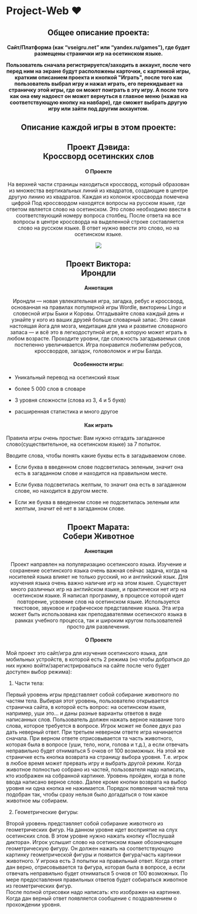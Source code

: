 # Project-Web ❤

<h2 align="center">
Общее описание проекта:
</h2>

<h4 align="center">
Сайт/Платформа (как “vseigru.net” или “yandex.ru/games”), где будет размещены странички игр на осетинском языке. 

Пользователь сначала регистрируется/заходить в аккаунт, после чего перед ним на экране будут расположены карточки, с картинкой игры, кратким описанием проекта и кнопкой "Играть", после того как пользователь выбрал игру и нажал играть, его перекидывает на страничку этой игры, где он может поиграть в эту игру. А после того как она ему надоест он может вернуться в главное меню (нажав на соответствующую кнопку на навбаре), где сможет выбрать другую игру или зайти под другим аккаунтом.
</h4>

<h2 align="center">
Описание каждой игры в этом проекте:
</h2>

<h2 align="center">
Проект Дэвида: <br> Кроссворд осетинских слов 
</h2>

<h4 align="center">
О Проекте
</h4>

<div align="center">
<p>
На верхней части страницы находиться кроссворд, который образован из множества вертикальных линий из квадратов, создающие в центре другую линию из квадратов. Каждая из колонок кроссворда помечена цифрой
Под кроссвордом находятся вопросы на русском языке, где ответом является слово на осетинском. Это слово необходимо ввести в соответствующий номеру вопроса столбец.
После ответа на все вопросы в центре кроссворда на выделенной строке составляется слово на русском языке. В ответ нужно ввести это слово, но на осетинском языке.
</p>
<img src=https://github.com/marathedziov/Project-Web/assets/134272993/32bc1f0a-5e02-465c-b948-3f92058acd11>
</div>


<h2 align="center">
Проект Виктора: <br> Ирондли
</h2>

<h4 align="center">
Аннотация
</h4>

<p align="center">
Ирондли — новая увлекательная игра, загадка, ребус и кроссворд, основанная на правилах популярной игры Wordle, викторины Lingo и словесной игры Быки и Коровы. Отгадывайте слова каждый день и узнайте у кого из ваших друзей больше словарный запас. Это самая настоящая йога для мозга, медитация для ума и развитие словарного запаса — и всё это в легкодоступной игре, в которую может играть в любом возрасте. Проходите уровни, где сложность загадываемых слов постепенно увеличивается. Игра понравится любителям ребусов, кроссвордов, загадок, головоломок и игры Балда.
</p>

<h4 align="center">
Особенности игры:
</h4>
 
-	Уникальный перевод на осетинский язык

- более 5 000 слов в словаре
  
- 3 уровня сложности (слова из 3, 4 и 5 букв)
  
- расширенная статистика и много другое
 
<h4 align="center">
Как играть
</h4>

Правила игры очень простые:
Вам нужно отгадать загаданное слово(существительное, на осетинском языке) за 7 попыток.

Вводите слова, чтобы понять какие буквы есть в загадываемом слове.

- Если буква в введенном слове подсветилась зеленым, значит она есть в загаданном слове и находится на правильном месте.
  
- Если буква подсветилась желтым, то значит она есть в загаданном слове, но находится в другом месте.
  
- Если же буква в введенном слове не подсветилась зеленым или желтым, значит её нет в загаданном слове.


<h2 align="center">
Проект Марата: <br> Собери Животное
</h2>

<h4 align="center">
Аннотация
</h4>

<p align="center">
Проект направлен на популяризацию осетинского языка. Изучение и сохранение осетинского языка очень важная сейчас задача, когда на носителей языка влияет не только русский, но и английский язык. Для изучения языка очень важно наличие игр на этом языке. Существует много различных игр на английском языке, и практически нет игр на осетинском языке. Я написал программу, в процессе которой идет повторение, усвоение слов на осетинском языке. Используется текстовое, звуковое и графическое представление языка. Эта игра может быть использована как преподавателями осетинского языка в рамках учебного процесса, так и широким кругом пользователей просто для развлечения.
</p>

<h4 align="center">
О Проекте
</h4>

Мой проект это сайт/игра для изучения осетинского языка, для мобильных устройств, 
в которой есть 2 режима (но чтобы добраться до них нужно войти/зарегистрироваться на сайте после чего будет доступен выбор режима):

1) Части тела:

Первый уровень игры представляет собой собирание животного по частям тела. Выбирая этот уровень, пользователю открывается страничка сайта, в которой есть вопрос: на осетинском языке, например, уши это… и даны разные варианты ответов в виде написанных слов. Пользователь должен нажать верное название того слова, которое требуется в вопросе. Игрок может не более двух раз дать неверный ответ. При третьем неверном ответе игра начинается сначала. При верном ответе отрисовывается та часть животного, которая была в вопросе (уши, тело, ноги, голова и т.д.), а если отвечать неправильно будет отниматься 5 очков от 100 возможных. На этой же страничке есть кнопка возврата на страницу выбора уровня. Т.е. игрок в любое время может прервать игру и выбрать другой режим.
 Когда животное полностью собрано из частей, пользователя надо написать, кто изображен на собранной картинке. Уровень пройден, когда в поле ввода написано верное слово. Далее кроме кнопки возврата на выбор уровня ни одна кнопка не нажимается. Порядок появления частей тела подобран так, чтобы сразу нельзя было догадаться о том какое животное мы собираем.
 
2) Геометрические фигуры:

Второй уровень представляет собой собирание животного из геометрических фигур. На данном уровне идет восприятие на слух осетинских слов. В этом уровне нужно нажать кнопку «Послушай диктора». Игрок услышит слово на осетинском языке обозначающее геометрическую фигуру. Он должен нажать на соответствующую картинку геометрической фигуры и появится фигура/часть картинки животного. У игрока есть 3 попытки на правильный ответ. Когда ответ дан верно, отрисовывается та фигура, которая была в вопросе, а если отвечать неправильно будет отниматься 5 очков от 100 возможных. По мере предоставления правильных ответов будет собираться животное из геометрических фигур.  
После полной отрисовки надо написать: кто изображен на картинке. Когда дан верный ответ появляется сообщение с поздравлением о прохождении уровня.
